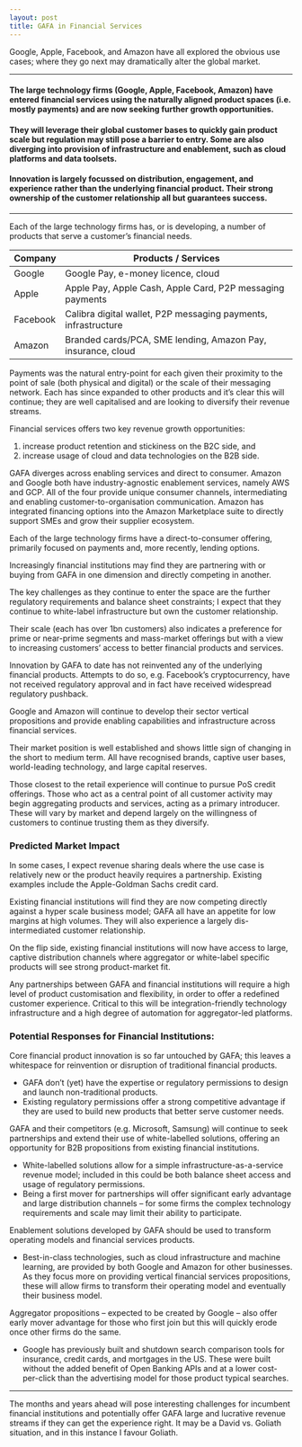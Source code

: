 ```yaml
---
layout: post
title: GAFA in Financial Services
---
```


Google, Apple, Facebook, and Amazon have all explored the obvious use cases; where they go next may dramatically alter the global market.

---

#### The large technology firms (Google, Apple, Facebook, Amazon) have entered financial services using the naturally aligned product spaces (i.e. mostly payments) and are now seeking further growth opportunities.

#### They will leverage their global customer bases to quickly gain product scale but regulation may still pose a barrier to entry. Some are also diverging into provision of infrastructure and enablement, such as cloud platforms and data toolsets.

#### Innovation is largely focussed on distribution, engagement, and experience rather than the underlying financial product. Their strong ownership of the customer relationship all but guarantees success.

---

Each of the large technology firms has, or is developing, a number of products that serve a customer’s financial needs.

| Company | Products / Services |
| ---- | ---- |
| Google | Google Pay, e-money licence, cloud |
| Apple | Apple Pay, Apple Cash, Apple Card, P2P messaging payments |
| Facebook | Calibra digital wallet, P2P messaging payments, infrastructure |
| Amazon | Branded cards/PCA, SME lending, Amazon Pay, insurance, cloud |

Payments was the natural entry-point for each given their proximity to the point of sale (both physical and digital) or the scale of their messaging network. Each has since expanded to other products and it’s clear this will continue; they are well capitalised and are looking to diversify their revenue streams.
 
Financial services offers two key revenue growth opportunities: 

1. increase product retention and stickiness on the B2C side, and 
2. increase usage of cloud and data technologies on the B2B side.

GAFA diverges across enabling services and direct to consumer. Amazon and Google both have industry-agnostic enablement services, namely AWS and GCP. All of the four provide unique consumer channels, intermediating and enabling customer-to-organisation communication. Amazon has integrated financing options into the Amazon Marketplace suite to directly support SMEs and grow their supplier ecosystem.

Each of the large technology firms have a direct-to-consumer offering, primarily focused on payments and, more recently, lending options.

Increasingly financial institutions may find they are partnering with or buying from GAFA in one dimension and directly competing in another.

The key challenges as they continue to enter the space are the further regulatory requirements and balance sheet constraints; I expect that they continue to white-label infrastructure but own the customer relationship.

Their scale (each has over 1bn customers) also indicates a preference for prime or near-prime segments and mass-market offerings but with a view to increasing customers’ access to better financial products and services.

Innovation by GAFA to date has not reinvented any of the underlying financial products. Attempts to do so, e.g. Facebook’s cryptocurrency, have not received regulatory approval and in fact have received widespread regulatory pushback.

Google and Amazon will continue to develop their sector vertical propositions and provide enabling capabilities and infrastructure across financial services.
 
Their market position is well established and shows little sign of changing in the short to medium term. All have recognised brands, captive user bases, world-leading technology, and large capital reserves.

Those closest to the retail experience will continue to pursue PoS credit offerings. Those who act as a central point of all customer activity may begin aggregating products and services, acting as a primary introducer. These will vary by market and depend largely on the willingness of customers to continue trusting them as they diversify.

### Predicted Market Impact

In some cases, I expect revenue sharing deals where the use case is relatively new or the product heavily requires a partnership. Existing examples include the Apple-Goldman Sachs credit card.

Existing financial institutions will find they are now competing directly against a hyper scale business model; GAFA all have an appetite for low margins at high volumes. They will also experience a largely dis-intermediated customer relationship.

On the flip side, existing financial institutions will now have access to large, captive distribution channels where aggregator or white-label specific products will see strong product-market fit.

Any partnerships between GAFA and financial institutions will require a high level of product customisation and flexibility, in order to offer a redefined customer experience. Critical to this will be integration-friendly technology infrastructure and a high degree of automation for aggregator-led platforms.


### Potential Responses for Financial Institutions:

Core financial product innovation is so far untouched by GAFA; this leaves a whitespace for reinvention or disruption of traditional financial products.

- GAFA don’t (yet) have the expertise or regulatory permissions to design and launch non-traditional products.
- Existing regulatory permissions offer a strong competitive advantage if they are used to build new products that better serve customer needs.
 
GAFA and their competitors (e.g. Microsoft, Samsung) will continue to seek partnerships and extend their use of white-labelled solutions, offering an opportunity for B2B propositions from existing financial institutions.

- White-labelled solutions allow for a simple infrastructure-as-a-service revenue model; included in this could be both balance sheet access and usage of regulatory permissions.
- Being a first mover for partnerships will offer significant early advantage and large distribution channels – for some firms the complex technology requirements and scale may limit their ability to participate.
 
Enablement solutions developed by GAFA should be used to transform operating models and financial services products.

- Best-in-class technologies, such as cloud infrastructure and machine learning, are provided by both Google and Amazon for other businesses. As they focus more on providing vertical financial services propositions, these will allow firms to transform their operating model and eventually their business model.
 
Aggregator propositions – expected to be created by Google – also offer early mover advantage for those who first join but this will quickly erode once other firms do the same.

- Google has previously built and shutdown search comparison tools for insurance, credit cards, and mortgages in the US. These were built without the added benefit of Open Banking APIs and at a lower cost-per-click than the advertising model for those product typical searches.

---

The months and years ahead will pose interesting challenges for incumbent financial institutions and potentially offer GAFA large and lucrative revenue streams if they can get the experience right. It may be a David vs. Goliath situation, and in this instance I favour Goliath.